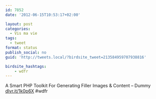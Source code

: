 ```yaml
---
id: 7852
date: '2012-06-15T10:53:17+02:00'

layout: post
categories:
  - Vis ma vie
tags:
  - tweet
format: status
publish_social: no
guid: 'http://tweets.local/?birdsite_tweet=213584959707938816'

birdsite_hashtags:
    - wdfr
---
```


A Smart PHP Toolkit For Generating Filler Images &amp; Content – Dummy [dlvr.it/1k0p6X](http://dlvr.it/1k0p6X) #wdfr